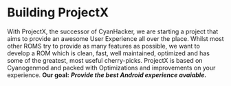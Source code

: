# Building ProjectX

With ProjectX, the successor of CyanHacker, we are starting a project that aims to provide an awesome User Experience all over the place. Whilst most other ROMS try to provide as many features as possible, we want to develop a ROM which is clean, fast, well maintained, optimized and has some of the greatest, most useful cherry-picks.
ProjectX is based on Cyanogenmod and packed with Optimizations and improvements on your experience.
**Our goal:** ***Provide the best Android experience avaiable.***
